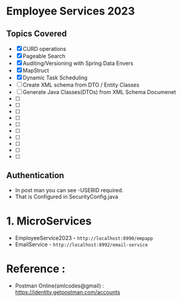 # Employee Services 2023

## Topics Covered

- [x] CURD operations
- [x] Pageable Search
- [x] Auditing/Versioning with Spring Data Envers
- [x] MapStruct
- [x] Dynamic Task Scheduling
- [ ] Create XML schema from DTO / Entity Classes
- [ ] Generate Java Classes(DTOs) from XML Schema Documenet
- [ ] 
- [ ] 
- [ ] 
- [ ] 
- [ ] 
- [ ] 
- [ ] 
- [ ] 
- [ ] 
- [ ] 



##  Authentication
- In post man you can see -USERID required. 
- That is Configured in SecurityConfig.java




# 1. MicroServices

- EmployeeService2023 - `http://localhost:8990/empapp`
- EmailService - `http://localhost:8992/email-service`




# Reference :
 - Postman Online(smlcodes@gmail) : https://identity.getpostman.com/accounts
